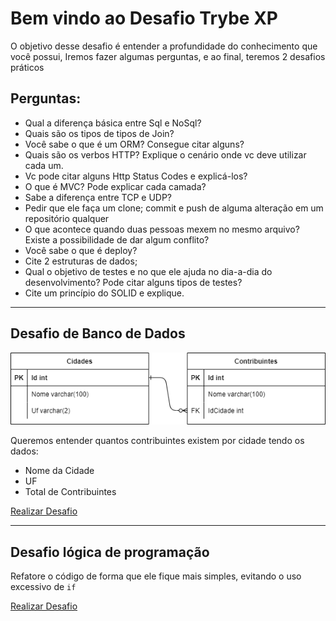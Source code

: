 # Bem vindo ao Desafio Trybe XP

O objetivo desse desafio é entender a profundidade do conhecimento que você possui,
Iremos fazer algumas perguntas, e ao final, teremos 2 desafios práticos

## Perguntas:

- Qual a diferença básica entre Sql e NoSql?
- Quais são os tipos de tipos de Join?
- Você sabe o que é um ORM? Consegue citar alguns?
- Quais são os verbos HTTP? Explique o cenário onde vc deve utilizar cada um.
- Vc pode citar alguns Http Status Codes e explicá-los?
- O que é MVC? Pode explicar cada camada?
- Sabe a diferença entre TCP e UDP?
- Pedir que ele faça um clone; commit e push de alguma alteração em um repositório qualquer
- O que acontece quando duas pessoas mexem no mesmo arquivo? Existe a possibilidade de dar algum conflito?
- Você sabe o que é deploy?
- Cite 2 estruturas de dados;
- Qual o objetivo de testes e no que ele ajuda no dia-a-dia do desenvolvimento? Pode citar alguns tipos de testes?
- Cite um princípio do SOLID e explique.

----

## Desafio de Banco de Dados


<picture>
  <source media="(prefers-color-scheme: dark)" srcset="https://raw.githubusercontent.com/kauanschumacher/desafio-trybe-xp/main/resources/database-diagram.dark.png">
  <source media="(prefers-color-scheme: light)" srcset="https://raw.githubusercontent.com/kauanschumacher/desafio-trybe-xp/main/resources/database-diagram.light.png">
  <img alt="Diagrama de banco de dados." src="https://raw.githubusercontent.com/kauanschumacher/desafio-trybe-xp/main/resources/database-diagram.light.png">
</picture>

Queremos entender quantos contribuintes existem por cidade tendo os dados:
  - Nome da Cidade
  - UF 
  - Total de Contribuintes

<a target="_blank" href="https://www.db-fiddle.com/f/4pkYR1NF9ZVK1jyv9wLwrt/0">Realizar Desafio</a>

----

## Desafio lógica de programação

Refatore o código de forma que ele fique mais simples, evitando o uso excessivo de `if`

<a target="__blank" href="https://www.typescriptlang.org/play?#code/FAYwNghgzlAEAKBTA9gBzIgyogTgNwEsRFYBvYYWK2VAVwCMwjYBzRAFwDkIBbRAClQp0iKAC5YUdjgIA7FgG0AugEpYEqTPllK1PQDNkOWPwztYBWAF5YABgDcF2AB4awjFAB0GeewAWjgQA1EFq5HoR1CDIslJuaBjW8SJQCgRK9rqRegT6JkIJJFY2AEQAgrIQJWFZ2ZE4HLQ4srDllSWZdXoAvrC1dbn57kWlAFLIAMfI1Tpd2Q3sTS0l41Md-dndG5GDgsPWpQCyEDJVNXP1jc2tx6frF7BbdVvbsAtLrffUWy8A9L8HYpA4Eg0Fg8EQyFQ6EQ4D-WCcKawCBgdi4E6wZCwEAAZ4AJgQWFiIPQIAQAB5YvGidgQWBMWR+CBwgEwtnsjmcmEUaKxcxQXCEYhJWSIADuCGG2HwRAEKkyvKgyAwnnAiBO-HloBiSpVYGQLH4JQASqJaKiIHiqVjEOTcCAALcgAjICTVbWxZWIbwGo0AUTtIFoAHOkQBGN0AGkkgtlnjYXF4AgUK2QUAAlyVoyVbtEoFnWgAZWgQdrZ8YQACOtAIPALJQAKn4CBAifWAGK4SqyK3124tkqqLWKr0+w0lAOIIOhrEAJijMZlxHjHG4fH4KfGGb7Jzz9eLpaq5cm02zTZbbaHCp1o-148n06RAGYFwKl96E2vk20j61VqebhOAcrw9XVvTvf1AxDJEABZX1jZdPyTDcryAA">Realizar Desafio</a>